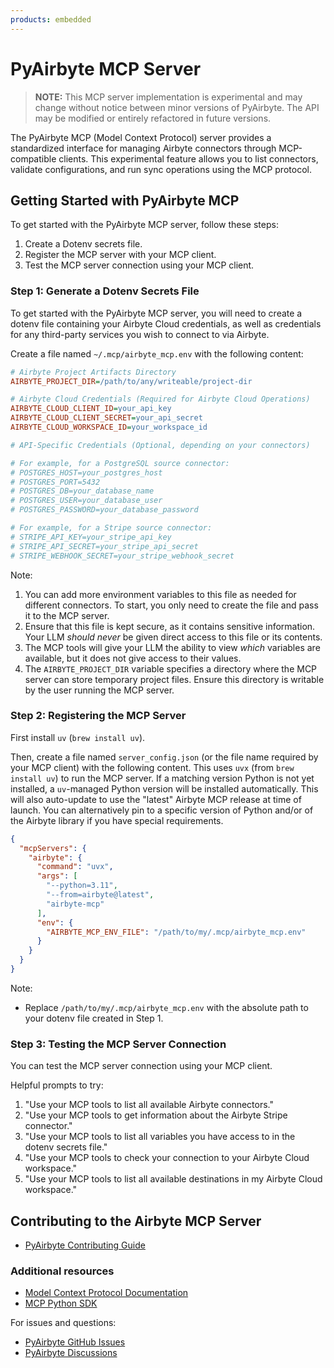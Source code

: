 ```yaml
---
products: embedded
---
```


# PyAirbyte MCP Server

> **NOTE:**
> This MCP server implementation is experimental and may change without notice between minor versions of PyAirbyte. The API may be modified or entirely refactored in future versions.

The PyAirbyte MCP (Model Context Protocol) server provides a standardized interface for managing Airbyte connectors through MCP-compatible clients. This experimental feature allows you to list connectors, validate configurations, and run sync operations using the MCP protocol.

## Getting Started with PyAirbyte MCP

To get started with the PyAirbyte MCP server, follow these steps:

1. Create a Dotenv secrets file.
2. Register the MCP server with your MCP client.
3. Test the MCP server connection using your MCP client.

### Step 1: Generate a Dotenv Secrets File

To get started with the PyAirbyte MCP server, you will need to create a dotenv file containing your Airbyte Cloud credentials, as well as credentials for any third-party services you wish to connect to via Airbyte.

Create a file named `~/.mcp/airbyte_mcp.env` with the following content:

```ini
# Airbyte Project Artifacts Directory
AIRBYTE_PROJECT_DIR=/path/to/any/writeable/project-dir

# Airbyte Cloud Credentials (Required for Airbyte Cloud Operations)
AIRBYTE_CLOUD_CLIENT_ID=your_api_key
AIRBYTE_CLOUD_CLIENT_SECRET=your_api_secret
AIRBYTE_CLOUD_WORKSPACE_ID=your_workspace_id

# API-Specific Credentials (Optional, depending on your connectors)

# For example, for a PostgreSQL source connector:
# POSTGRES_HOST=your_postgres_host
# POSTGRES_PORT=5432
# POSTGRES_DB=your_database_name
# POSTGRES_USER=your_database_user
# POSTGRES_PASSWORD=your_database_password

# For example, for a Stripe source connector:
# STRIPE_API_KEY=your_stripe_api_key
# STRIPE_API_SECRET=your_stripe_api_secret
# STRIPE_WEBHOOK_SECRET=your_stripe_webhook_secret
```

Note:

1. You can add more environment variables to this file as needed for different connectors. To start, you only need to create the file and pass it to the MCP server.
2. Ensure that this file is kept secure, as it contains sensitive information. Your LLM *should never* be given direct access to this file or its contents.
3. The MCP tools will give your LLM the ability to view *which* variables are available, but it does not give access to their values.
4. The `AIRBYTE_PROJECT_DIR` variable specifies a directory where the MCP server can store temporary project files. Ensure this directory is writable by the user running the MCP server.

### Step 2: Registering the MCP Server

First install `uv` (`brew install uv`).

Then, create a file named `server_config.json` (or the file name required by your MCP client) with the following content. This uses `uvx` (from `brew install uv`) to run the MCP server. If a matching version Python is not yet installed, a `uv`-managed Python version will be installed automatically. This will also auto-update to use the "latest" Airbyte MCP release at time of launch. You can alternatively pin to a specific version of Python and/or of the Airbyte library if you have special requirements.

```json
{
  "mcpServers": {
    "airbyte": {
      "command": "uvx",
      "args": [
        "--python=3.11",
        "--from=airbyte@latest",
        "airbyte-mcp"
      ],
      "env": {
        "AIRBYTE_MCP_ENV_FILE": "/path/to/my/.mcp/airbyte_mcp.env"
      }
    }
  }
}
```

Note:
- Replace `/path/to/my/.mcp/airbyte_mcp.env` with the absolute path to your dotenv file created in Step 1.

### Step 3: Testing the MCP Server Connection

You can test the MCP server connection using your MCP client.

Helpful prompts to try:

1. "Use your MCP tools to list all available Airbyte connectors."
2. "Use your MCP tools to get information about the Airbyte Stripe connector."
3. "Use your MCP tools to list all variables you have access to in the dotenv secrets file."
4. "Use your MCP tools to check your connection to your Airbyte Cloud workspace."
5. "Use your MCP tools to list all available destinations in my Airbyte Cloud workspace."

## Contributing to the Airbyte MCP Server

- [PyAirbyte Contributing Guide](https://github.com/airbytehq/PyAirbyte/blob/main/docs/CONTRIBUTING.md)

### Additional resources

- [Model Context Protocol Documentation](https://modelcontextprotocol.io/)
- [MCP Python SDK](https://github.com/modelcontextprotocol/python-sdk)

For issues and questions:
- [PyAirbyte GitHub Issues](https://github.com/airbytehq/pyairbyte/issues)
- [PyAirbyte Discussions](https://github.com/airbytehq/pyairbyte/discussions)
